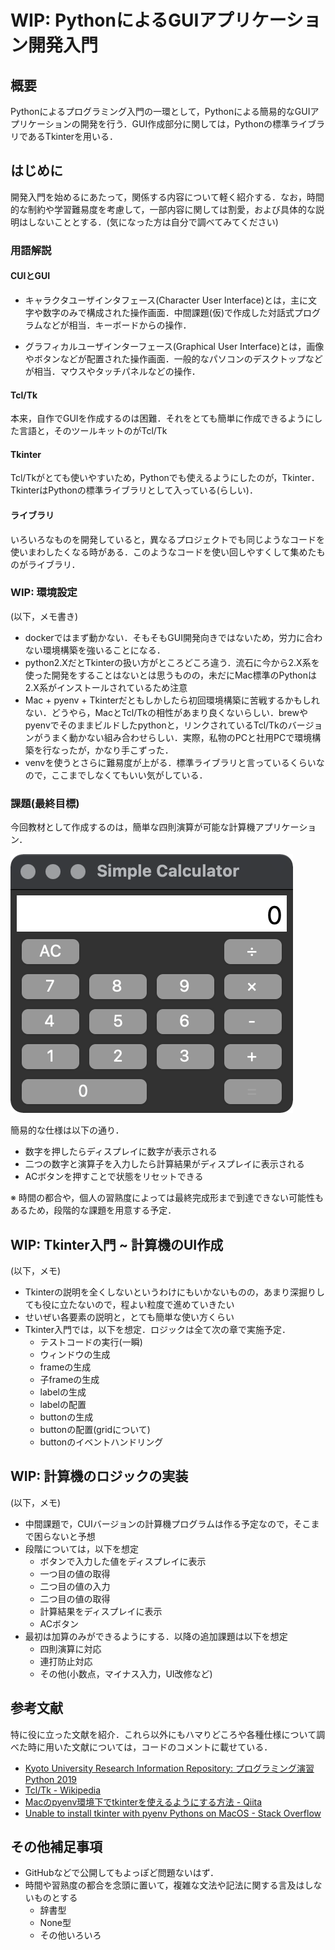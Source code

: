 # WIP: PythonによるGUIアプリケーション開発入門
## 概要
Pythonによるプログラミング入門の一環として，Pythonによる簡易的なGUIアプリケーションの開発を行う．GUI作成部分に関しては，Pythonの標準ライブラリであるTkinterを用いる．

## はじめに
開発入門を始めるにあたって，関係する内容について軽く紹介する．なお，時間的な制約や学習難易度を考慮して，一部内容に関しては割愛，および具体的な説明はしないこととする．(気になった方は自分で調べてみてください)

### 用語解説
#### CUIとGUI
- キャラクタユーザインタフェース(Character User Interface)とは，主に文字や数字のみで構成された操作画面．中間課題(仮)で作成した対話式プログラムなどが相当．キーボードからの操作．

- グラフィカルユーザインターフェース(Graphical User Interface)とは，画像やボタンなどが配置された操作画面．一般的なパソコンのデスクトップなどが相当．マウスやタッチパネルなどの操作．

#### Tcl/Tk
本来，自作でGUIを作成するのは困難．それをとても簡単に作成できるようにした言語と，そのツールキットのがTcl/Tk

#### Tkinter
Tcl/Tkがとても使いやすいため，Pythonでも使えるようにしたのが，Tkinter．TkinterはPythonの標準ライブラリとして入っている(らしい)．

#### ライブラリ
いろいろなものを開発していると，異なるプロジェクトでも同じようなコードを使いまわしたくなる時がある．このようなコードを使い回しやすくして集めたものがライブラリ．

### WIP: 環境設定
(以下，メモ書き)
- dockerではまず動かない．そもそもGUI開発向きではないため，労力に合わない環境構築を強いることになる．
- python2.XだとTkinterの扱い方がところどころ違う．流石に今から2.X系を使った開発をすることはないとは思うものの，未だにMac標準のPythonは2.X系がインストールされているため注意
- Mac + pyenv + Tkinterだともしかしたら初回環境構築に苦戦するかもしれない．どうやら，MacとTcl/Tkの相性があまり良くないらしい．brewやpyenvでそのままビルドしたpythonと，リンクされているTcl/Tkのバージョンがうまく動かない組み合わせらしい．実際，私物のPCと社用PCで環境構築を行なったが，かなり手こずった．
- venvを使うとさらに難易度が上がる．標準ライブラリと言っているくらいなので，ここまでしなくてもいい気がしている．

### 課題(最終目標)
今回教材として作成するのは，簡単な四則演算が可能な計算機アプリケーション．

![完成品](sample01.png)

簡易的な仕様は以下の通り．
- 数字を押したらディスプレイに数字が表示される
- 二つの数字と演算子を入力したら計算結果がディスプレイに表示される
- ACボタンを押すことで状態をリセットできる

※ 時間の都合や，個人の習熟度によっては最終完成形まで到達できない可能性もあるため，段階的な課題を用意する予定．

## WIP: Tkinter入門 ~ 計算機のUI作成
(以下，メモ)
- Tkinterの説明を全くしないというわけにもいかないものの，あまり深掘りしても役に立たないので，程よい粒度で進めていきたい
- せいぜい各要素の説明と，とても簡単な使い方くらい
- Tkinter入門では，以下を想定．ロジックは全て次の章で実施予定．
    - テストコードの実行(一瞬)
    - ウィンドウの生成
    - frameの生成
    - 子frameの生成
    - labelの生成
    - labelの配置
    - buttonの生成
    - buttonの配置(gridについて)
    - buttonのイベントハンドリング

## WIP: 計算機のロジックの実装
(以下，メモ)
- 中間課題で，CUIバージョンの計算機プログラムは作る予定なので，そこまで困らないと予想
- 段階については，以下を想定
    - ボタンで入力した値をディスプレイに表示
    - 一つ目の値の取得
    - 二つ目の値の入力
    - 二つ目の値の取得
    - 計算結果をディスプレイに表示
    - ACボタン
- 最初は加算のみができるようにする．以降の追加課題は以下を想定
    - 四則演算に対応
    - 連打防止対応
    - その他(小数点，マイナス入力，UI改修など)

## 参考文献
特に役に立った文献を紹介．これら以外にもハマりどころや各種仕様について調べた時に用いた文献については，コードのコメントに載せている．
- [Kyoto University Research Information Repository: プログラミング演習 Python 2019](https://repository.kulib.kyoto-u.ac.jp/dspace/handle/2433/245698)
- [Tcl/Tk - Wikipedia](https://ja.wikipedia.org/wiki/Tcl/Tk)
- [Macのpyenv環境下でtkinterを使えるようにする方法 - Qiita](https://qiita.com/saki-engineering/items/92b7ec12ed07338929a3)
- [Unable to install tkinter with pyenv Pythons on MacOS - Stack Overflow](https://stackoverflow.com/questions/60469202/unable-to-install-tkinter-with-pyenv-pythons-on-macos)


## その他補足事項
- GitHubなどで公開してもよっぽど問題ないはず．
- 時間や習熟度の都合を念頭に置いて，複雑な文法や記法に関する言及はしないものとする
    - 辞書型
    - None型
    - その他いろいろ